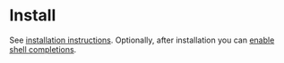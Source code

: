 # Install

See [installation instructions](/artifacts). Optionally, after installation you can [enable shell completions](./troubleshooting/shell_completions.md).
